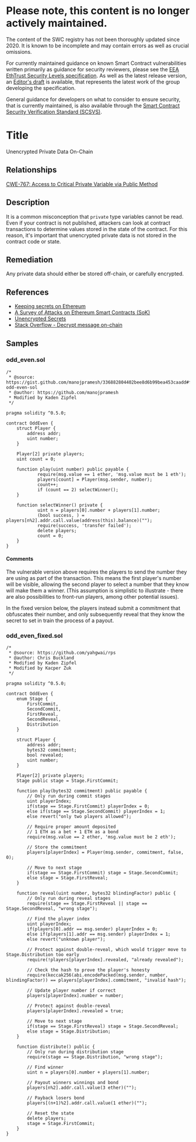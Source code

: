 # Please note, this content is no longer actively maintained.

The content of the SWC registry has not been thoroughly updated since 2020. It is known to be incomplete and may contain errors as well as crucial omissions.

For currently maintained guidance on known Smart Contract vulnerabilities written primarily as guidance for security reviewers, please see the
[EEA EthTrust Security Levels specification](https://entethalliance.org/specs/ethtrust-sl). As well as the latest release version, an
[Editor's draft](https://entethalliance.github.io/eta-registry/security-levels-spec.html) is available, 
that represents the latest work of the group developing the specification.

General guidance for developers on what to consider to ensure security, that is currently maintained, is also available through the 
[Smart Contract Security Verification Standard (SCSVS)](https://github.com/ComposableSecurity/SCSVS).

# Title

Unencrypted Private Data On-Chain

## Relationships

[CWE-767: Access to Critical Private Variable via Public Method](https://cwe.mitre.org/data/definitions/767.html)

## Description

It is a common misconception that `private` type variables cannot be read. Even if your contract is not published, attackers can look at contract transactions to determine values stored in the state of the contract. For this reason, it's important that unencrypted private data is not stored in the contract code or state.

## Remediation

Any private data should either be stored off-chain, or carefully encrypted.

## References

- [Keeping secrets on Ethereum](https://medium.com/solidified/keeping-secrets-on-ethereum-5b556c3bb1ee)
- [A Survey of Attacks on Ethereum Smart Contracts (SoK)](https://www.semanticscholar.org/paper/A-Survey-of-Attacks-on-Ethereum-Smart-Contracts-Atzei-Bartoletti/aec843c0f38aff6c7901391a75ec10114a3d60f8)
- [Unencrypted Secrets](https://github.com/KadenZipfel/smart-contract-attack-vectors/blob/master/vulnerabilities/unencrypted-secrets.md)
- [Stack Overflow - Decrypt message on-chain](https://ethereum.stackexchange.com/questions/69825/decrypt-message-on-chain)

## Samples

### odd_even.sol

```solidity
/*
 * @source: https://gist.github.com/manojpramesh/336882804402bee8d6b99bea453caadd#file-odd-even-sol
 * @author: https://github.com/manojpramesh
 * Modified by Kaden Zipfel
 */

pragma solidity ^0.5.0;

contract OddEven {
    struct Player {
        address addr;
        uint number;
    }

    Player[2] private players;
    uint count = 0;

    function play(uint number) public payable {
            require(msg.value == 1 ether, 'msg.value must be 1 eth');
            players[count] = Player(msg.sender, number);
            count++;
            if (count == 2) selectWinner();
    }

    function selectWinner() private {
            uint n = players[0].number + players[1].number;
            (bool success, ) = players[n%2].addr.call.value(address(this).balance)("");
            require(success, 'transfer failed');
            delete players;
            count = 0;
    }
}
```

#### Comments

The vulnerable version above requires the players to send the number they are using
as part of the transaction.
This means the first player's number will be visible, allowing the second player to select a number
that they know will make them a winner.
(This assumption is simplistic to illustrate - there are also possibilities to front-run players,
among other potential issues).

In the fixed version below, the players instead submit a commitment that obfuscates their number,
and only subsequently reveal that they know the secret to set in train the process of a payout.

### odd_even_fixed.sol

```solidity
/*
 * @source: https://github.com/yahgwai/rps
 * @author: Chris Buckland
 * Modified by Kaden Zipfel
 * Modified by Kacper Żuk
 */

pragma solidity ^0.5.0;

contract OddEven {
    enum Stage {
        FirstCommit,
        SecondCommit,
        FirstReveal,
        SecondReveal,
        Distribution
    }

    struct Player {
        address addr;
        bytes32 commitment;
        bool revealed;
        uint number;
    }

    Player[2] private players;
    Stage public stage = Stage.FirstCommit;

    function play(bytes32 commitment) public payable {
        // Only run during commit stages
        uint playerIndex;
        if(stage == Stage.FirstCommit) playerIndex = 0;
        else if(stage == Stage.SecondCommit) playerIndex = 1;
        else revert("only two players allowed");

        // Require proper amount deposited
        // 1 ETH as a bet + 1 ETH as a bond
        require(msg.value == 2 ether, 'msg.value must be 2 eth');

        // Store the commitment
        players[playerIndex] = Player(msg.sender, commitment, false, 0);

        // Move to next stage
        if(stage == Stage.FirstCommit) stage = Stage.SecondCommit;
        else stage = Stage.FirstReveal;
    }

    function reveal(uint number, bytes32 blindingFactor) public {
        // Only run during reveal stages
        require(stage == Stage.FirstReveal || stage == Stage.SecondReveal, "wrong stage");

        // Find the player index
        uint playerIndex;
        if(players[0].addr == msg.sender) playerIndex = 0;
        else if(players[1].addr == msg.sender) playerIndex = 1;
        else revert("unknown player");

        // Protect against double-reveal, which would trigger move to Stage.Distribution too early
        require(!players[playerIndex].revealed, "already revealed");

        // Check the hash to prove the player's honesty
        require(keccak256(abi.encodePacked(msg.sender, number, blindingFactor)) == players[playerIndex].commitment, "invalid hash");

        // Update player number if correct
        players[playerIndex].number = number;

        // Protect against double-reveal
        players[playerIndex].revealed = true;

        // Move to next stage
        if(stage == Stage.FirstReveal) stage = Stage.SecondReveal;
        else stage = Stage.Distribution;
    }

    function distribute() public {
        // Only run during distribution stage
        require(stage == Stage.Distribution, "wrong stage");

        // Find winner
        uint n = players[0].number + players[1].number;

        // Payout winners winnings and bond
        players[n%2].addr.call.value(3 ether)("");

        // Payback losers bond
        players[(n+1)%2].addr.call.value(1 ether)("");

        // Reset the state
        delete players;
        stage = Stage.FirstCommit;
    }
}

```
